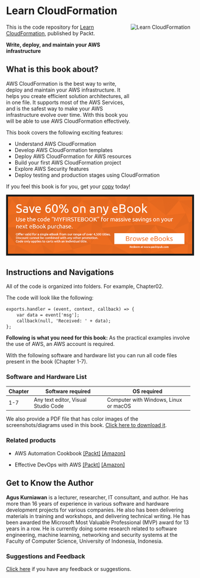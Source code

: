 # Learn CloudFormation

<a href="https://www.packtpub.com/virtualization-and-cloud/learn-cloudformation?utm_source=github&utm_medium=repository&utm_campaign=9781789134322"><img src="https://www.packtpub.com/sites/default/files/B10535_MockupCovernew.png" alt="Learn CloudFormation" height="256px" align="right"></a>

This is the code repository for [Learn CloudFormation](https://www.packtpub.com/virtualization-and-cloud/learn-cloudformation?utm_source=github&utm_medium=repository&utm_campaign=9781789134322), published by Packt.

**Write, deploy, and maintain your AWS infrastructure**

## What is this book about?
AWS CloudFormation is the best way to write, deploy and maintain your AWS infrastructure. It helps you create efficient solution architectures, all in one file. It supports most of the AWS Services, and is the safest way to make your AWS infrastructure evolve over time. With this book you will be able to use AWS CloudFormation effectively.

This book covers the following exciting features:
* Understand AWS CloudFormation
* Develop AWS CloudFormation templates
* Deploy AWS CloudFormation for AWS resources
* Build your first AWS CloudFormation project
* Explore AWS Security features
* Deploy testing and production stages using CloudFormation

If you feel this book is for you, get your [copy](https://www.amazon.com/dp/1789134323) today!

<a href="https://www.packtpub.com/?utm_source=github&utm_medium=banner&utm_campaign=GitHubBanner"><img src="https://raw.githubusercontent.com/PacktPublishing/GitHub/master/GitHub.png" 
alt="https://www.packtpub.com/" border="5" /></a>

## Instructions and Navigations
All of the code is organized into folders. For example, Chapter02.

The code will look like the following:
```
exports.handler = (event, context, callback) => {
    var data = event['msg'];
    callback(null, 'Received: ' + data);
};
```

**Following is what you need for this book:**
As the practical examples involve the use of AWS, an AWS account is required.

With the following software and hardware list you can run all code files present in the book (Chapter 1-7).
### Software and Hardware List
| Chapter | Software required | OS required |
| -------- | ------------------------------------ | ----------------------------------- |
| 1-7 | Any text editor, Visual Studio Code | Computer with Windows, Linux or macOS |


We also provide a PDF file that has color images of the screenshots/diagrams used in this book. [Click here to download it]().

### Related products <Paste books from the Other books you may enjoy section>
* AWS Automation Cookbook [[Packt]](https://www.packtpub.com/virtualization-and-cloud/aws-automation-cookbook?utm_source=github&utm_medium=repository&utm_campaign=978178839425) [[Amazon]](https://www.amazon.com/dp/1788394925)

* Effective DevOps with AWS [[Packt]](https://www.packtpub.com/application-development/effective-devops-aws?utm_source=github&utm_medium=repository&utm_campaign=9781786466815) [[Amazon]](https://www.amazon.com/dp/1786466813)
## Get to Know the Author
**Agus Kurniawan**
is a lecturer, researcher, IT consultant, and author. He has more than 16 years of experience in various software and hardware development projects for various companies. He also has been delivering materials in training and workshops, and delivering technical writing. He has been awarded the Microsoft Most Valuable Professional (MVP) award for 13 years in a row. He is currently doing some research related to software engineering, machine learning, networking and security systems at the Faculty of Computer Science, University of Indonesia, Indonesia.

### Suggestions and Feedback
[Click here](https://docs.google.com/forms/d/e/1FAIpQLSdy7dATC6QmEL81FIUuymZ0Wy9vH1jHkvpY57OiMeKGqib_Ow/viewform) if you have any feedback or suggestions.
